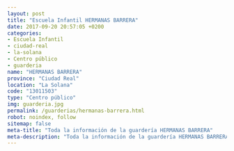 ```yaml
---
layout: post
title: "Escuela Infantil HERMANAS BARRERA"
date: 2017-09-20 20:57:05 +0200
categories:
- Escuela Infantil
- ciudad-real
- la-solana
- Centro público
- guarderia
name: "HERMANAS BARRERA"
province: "Ciudad Real"
location: "La Solana"
code: "13011503"
type: "Centro público"
img: guarderia.jpg
permalink: /guarderias/hermanas-barrera.html
robot: noindex, follow
sitemap: false
meta-title: "Toda la información de la guardería HERMANAS BARRERA"
meta-description: "Toda la información de la guardería HERMANAS BARRERA"
---
```

